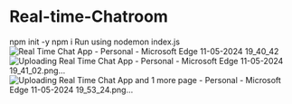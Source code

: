 # Real-time-Chatroom
 npm init -y
npm i
Run using nodemon index.js
![Real Time Chat App - Personal - Microsoft​ Edge 11-05-2024 19_40_42](https://github.com/Manasavybhavi/Real-time-Chatroom/assets/93705309/052d203a-afb2-4b9f-bc4a-f884ec16f6b9)
![Uploading Real Time Chat App - Personal - Microsoft​ Edge 11-05-2024 19_41_02.png…]()
![Uploading Real Time Chat App and 1 more page - Personal - Microsoft​ Edge 11-05-2024 19_53_24.png…]()
